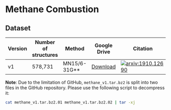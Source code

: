 # Methane Combustion

## Dataset

| Version | Number of structures | Method | Google Drive | Citation |
| ---- | ---- | ---- | ---- | ---- |
| v1 | 578,731 | MN15/6-31G\*\* | [Download](https://drive.google.com/file/d/1QpSjY7rxlUMG2yRci3HNRXoqhxSRfMJh/view?usp=sharing) | [![arxiv:1910.12690](http://img.shields.io/badge/arXiv-1911.12252-B31B1B.svg?maxAge=86400)](https://arxiv.org/abs/1911.12252) |

**Note**: Due to the limitation of GitHub, `methane_v1.tar.bz2` is split into two files in the GitHub repository. Please use the following script to decompress it:

```sh
cat methane_v1.tar.bz2.01 methane_v1.tar.bz2.02 | tar -xj
```
